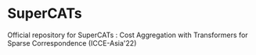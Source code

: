 # SuperCATs
Official repository for SuperCATs : Cost Aggregation with Transformers for Sparse Correspondence (ICCE-Asia'22)
